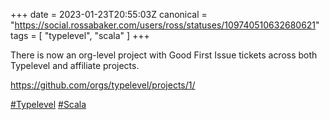 +++
date = 2023-01-23T20:55:03Z
canonical = "https://social.rossabaker.com/users/ross/statuses/109740510632680621"
tags = [ "typelevel", "scala" ]
+++

<p>There is now an org-level project with Good First Issue tickets across both Typelevel and affiliate projects.</p><p><a href="https://github.com/orgs/typelevel/projects/1/" target="_blank" rel="nofollow noopener noreferrer"><span class="invisible">https://</span><span class="ellipsis">github.com/orgs/typelevel/proj</span><span class="invisible">ects/1/</span></a></p><p><a href="https://social.rossabaker.com/tags/Typelevel" class="mention hashtag" rel="tag">#<span>Typelevel</span></a> <a href="https://social.rossabaker.com/tags/Scala" class="mention hashtag" rel="tag">#<span>Scala</span></a></p>
